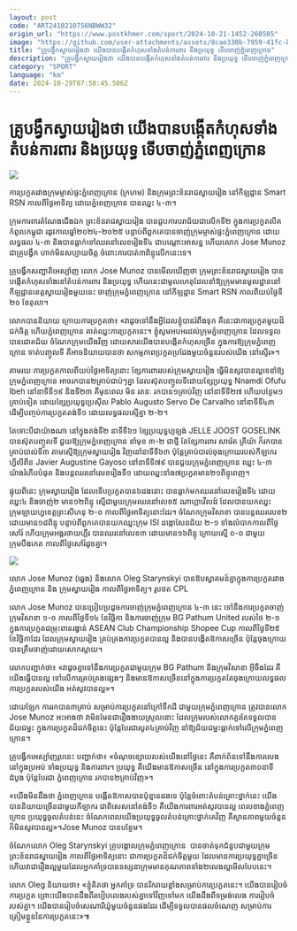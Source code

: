 ```yaml
---
layout: post
code: "ART2410210756NBWW32"
origin_url: "https://www.postkhmer.com/sport/2024-10-21-1452-260505"
image: "https://github.com/user-attachments/assets/8cae330b-7959-41fc-b413-86fbde085e5e"
title: "គ្រូ​បង្វឹក​ស្វាយរៀង​ថា យើង​បាន​បង្កើត​កំហុស​ទាំង​តំបន់​ការពារ និង​ប្រយុទ្ធ ទើបចាញ់​ភ្នំពេញ​ក្រោន"
description: "​​គ្រូ​បង្វឹក​ស្វាយរៀង​ថា យើង​បាន​បង្កើត​កំហុស​ទាំង​តំបន់​ការពារ និង​ប្រយុទ្ធ ទើបចាញ់​ភ្នំពេញ​ក្រោន​"
category: "SPORT"
language: "km"
date: 2024-10-29T07:58:45.506Z
---
```


# គ្រូ​បង្វឹក​ស្វាយរៀង​ថា យើង​បាន​បង្កើត​កំហុស​ទាំង​តំបន់​ការពារ និង​ប្រយុទ្ធ ទើបចាញ់​ភ្នំពេញ​ក្រោន

![](https://github.com/user-attachments/assets/3a49b7e1-1125-4b53-b667-aec218a7dd51)

ការ​​ប្រកួត​រវាង​ក្រុម​​ម្ចាស់​ផ្ទះ​​ភ្នំពេញក្រោន (ក្រហម) និង​ក្រុម​ព្រះខ័ន​រាជ​ស្វាយរៀង​ នៅ​កីឡដ្ឋាន Smart RSN កាល​ពី​​ថ្ងៃ​អាទិត្យ ដោយ​​ភ្នំពេញក្រោន បាន​ឈ្នះ ៤-៣។

ក្រុមការពារ​តំណែង​ជើងឯក ព្រះខ័នរាជស្វាយរៀង បានជួប​ការ​បរាជ័យជា​លើក​ទី​២ ក្នុងការ​ប្រកួត​លីគកំពូល​កម្ពុជា រដូវ​កាល​​ឆ្នាំ​២០២៤-២០២៥ បន្ទាប់ពី​ពួកគេ​បានចាញ់​ក្រុម​​ម្ចាស់​ផ្ទះភ្នំពេញ​ក្រោន ដោយ​លទ្ធផល ៤-៣ និងបាន​ធ្លាក់​ទៅ​ឈរ​នៅលេខ​រៀងទី​៤ ជាបណ្តោះអាសន្ន ហើយលោក Jose Munoz ជា​គ្រូបង្វឹក ហាក់មិនសប្បាយ​ចិត្ត ចំពោះការ​បាត់​៣ពិន្ទុ​លើក​នេះទេ។

គ្រូ​បង្វឹក​សញ្ជាតិ​អេស្ប៉ាញ លោក Jose Munoz បាន​មើល​ឃើញ​ថា ក្រុមព្រះ​ខ័នរាជស្វាយរៀង បាន​បង្កើតកំហុស​ទាំង​នៅតំបន់ការពារ និងប្រយុទ្ធ ហើយនេះជា​មូល​ហេតុ​ដែលនាំ​ឱ្យ​ក្រុម​មានមូលដ្ឋាននៅ​កីឡដ្ឋានខេត្តស្វាយរៀង​មួយនេះ ចាញ់​ក្រុម​ភ្នំពេញ​ក្រោន នៅកីឡដ្ឋាន Smart RSN កាលពីយប់​ថ្ងៃទី​២០ ខែតុលា។

លោក​បាន​និយាយ ក្រោយការ​ប្រកួត​ថា៖ «​វា​ដូចទៅនឹងអ្វី​ដែល​ខ្ញុំបានរំពឹង​ទុក គឺ​នេះជា​ការប្រកួត​មួយ​ដ៏​ជក់​ចិត្ត ហើយ​ភ្នំពេញ​ក្រោន គាត់​ឈ្នះ​ការ​ប្រកួត​នេះ។ ខ្ញុំ​សូមអបអរដល់ក្រុម​ភ្នំពេញ​ក្រោន ដែល​ទទួលបានជោគ​ជ័យ ចំណែក​ក្រុម​​យើងវិញ ដោយសារ​យើងបាន​បង្កើតកំហុស​ច្រើន ក្នុង​ការឱ្យ​ក្រុម​ភ្នំពេញ​ក្រោន ទាត់បញ្ចូល​ទី​ គឺ​អាច​និយាយ​បាន​ថា សកម្មភាពប្រកួត​ប្រជែង​​មួយ​ចំនួន​របស់​យើង នៅស្ទើរ​»​។

តាម​រយៈការ​ប្រកួត​កាលពី​យប់​ថ្ងៃអាទិត្យ​នោះ ខ្សែ​ការពារ​របស់​ក្រុម​ស្វាយរៀង ធ្វើ​មិន​សូវបាន​ល្អ​ទេ ​នាំ​ឱ្យ​ក្រុម​ភ្នំពេញ​ក្រោន អាចរក​បាន​២​គ្រាប់ជាប់ៗ​គ្នា ដែល​​ស៊ុតបញ្ចូល​ទី​ដោយ​ខ្សែ​ប្រយុទ្ធ Nnamdi Ofufu Ibeh នៅនាទីទី​១៩ និង​ទី​២៣ គឺមុនពេល មិន រតនៈ រក​បាន​១​គ្រាប់វិញ នៅនាទីទី​២៧ ហើយ​បន្ថែម​១​គ្រាប់​ទៀត ដោយ​ខ្សែ​ប្រយុទ្ធប្រេស៊ីល Pablo Augusto Servo De Carvalho នៅនាទីទី​៤៣ ដើម្បី​បញ្ចប់ការ​ប្រកួតតង់ទី​១ ដោយ​លទ្ធផលស្មើ​គ្នា ២-២។

តែទោះបីជា​យ៉ាង​ណា នៅក្នុងតង់ទី​២ នាទីទី​៦១ ខ្សែ​ប្រយុទ្ធ​ហូឡង់ JELLE JOOST GOSELINK បានស៊ុតបញ្ចូល​ទី ជួយឱ្យក្រុម​ភ្នំពេញក្រោន នាំមុខ ៣-២ ជា​ថ្មី តែខ្សែ​ការពារ សារ៉េត គ្រីយ៉ា ក៏​រក​បានគ្រាប់បាល់​ទី​៣ តាមស្មើ​ឱ្យក្រុមស្វាយរៀង វិញ​នៅនាទីទី​៦៣ ប៉ុន្តែ​គ្រាប់​បាល់​ចុង​ក្រោយ​របស់​កីឡាករ​ហ្វីលីពីន Javier Augustine Gayoso នៅនាទីទី​៧៩ បានជួយ​ក្រុម​ភ្នំពេញ​ក្រោន ឈ្នះ ៤-៣ យ៉ាងរំភើបបំផុត និង​បន្ត​​ឈរ​នៅ​លេខ​រៀងទី​១ ដោយ​ឈ្នះ​ទាំង​៧​ប្រកួត​ មាន​២១ពិន្ទុពេញ។

ផ្ទុយ​ពីនេះ ក្រុម​ស្វាយរៀង ដែលទើប​ប្រកួតបាន​៦​ដង​នោះ បាន​ធ្លាក់មក​ឈរនៅលេខ​រៀងទី​៤ ដោយ​​ឈ្នះ​៤ និងចាញ់​២​ មាន​១២ពិន្ទុ ស្មើជាមួយក្រុម​ឈរនៅលេខ​៥ ណាហ្គាវើលដ៍ ដែលបាន​យក​ឈ្នះក្រុមឡាយហ្វ​ខេត្តព្រះសីហនុ ២-០ កាលពី​ថ្ងៃអាទិត្យ​នោះដែរ។ ចំណែក​ក្រុម​វិសាខា បាន​បន្តឈរ​លេខ​២ ដោយមាន​១៨ពិន្ទុ បន្ទាប់ពី​ពួកគេ​បាន​យក​ឈ្នះក្រុម​ ISI ដង្កោសែន​ជ័យ ២-១ ទាំង​លំបាក​កាលពី​ថ្ងៃសៅរ៍ ហើយក្រុមអង្គរ​ថាយហ្គឺរ បាន​ឈរនៅលេខ​៣ ដោយមាន​១៦ពិន្ទុ ក្រោយ​ស្មើ ០-០ ជាមួយក្រុមបឹងកេត កាលពី​ថ្ងៃសៅរ៍​ដូចគ្នា។

![](https://github.com/user-attachments/assets/3ad53fbd-50d0-42e9-ab77-c59d5017139f)

លោក Jose Munoz (ឆ្វេង) និង​លោក Oleg Starynskyi បាន​ឱប​ស្វាគមន៍​គ្នា​ក្នុង​ការប្រកួត​រវាង​ភ្នំពេញ​ក្រោន និង ក្រុម​ស្វាយរៀង​ កាល​ពី​ថ្ងៃ​អាទិត្យ។ រូបថត CPL

លោក Jose Munoz បាន​ប្រៀបប្រដូច​ការចាញ់​ក្រុម​ភ្នំពេ​ញក្រោន ៤-៣ នេះ ទៅនឹង​ការប្រកួតចាញ់​ក្រុម​វិសាខា ១-០ កាលពី​ថ្ងៃទី១៤ ខែវិច្ឆិកា និងការចាញ់​​ក្រុម BG Pathum United របស់​ថៃ ២-១ ក្នុងការ​ប្រកួត​ជម្រុះ​​ពាន​រង្វាន់ ASEAN Club Championship Shopee Cup កាលពី​ថ្ងៃទី​២៥ ខែវិច្ឆិកា​ដែរ ដែល​ក្រុម​ស្វាយរៀង គ្រប់​គ្រង​ការ​ប្រកួត​បាន​ល្អ និង​បានបង្កើតឱកាស​ច្រើន ប៉ុន្តែ​ចុងក្រោយ​បានត្រឹមចាញ់ដោយសោកស្តាយ។

លោក​បញ្ជាក់ថា៖ «វាដូចគ្នា​ទៅនឹង​ការ​​ប្រកួត​ជាមួយ​ក្រុម BG Pathum និងក្រុម​​វិសាខា អ៊ីចឹងដែរ គឺ​យើង​ធ្វើ​បាន​ល្អ ទៅលើការ​គ្រប់​គ្រង​ផ្សេងៗ​ និងមាន​ឱកាស​ច្រើន​នៅ​ក្នុងការ​ប្រកួត​ តែ​ចុង​ក្រោយលទ្ធផល​ការ​ប្រកួត​របស់​យើង អត់​សូវបានល្អ»។

ដោយ​ឡែក ​ការ​រក​បាន​៣​គ្រាប់ សម្រាប់ការ​ប្រកួត​នៅក្រៅ​ទឹក​ដី ជាមួយក្រុម​ភ្នំពេញក្រោន ត្រូវបាន​លោក Jose Munoz ​អះអាង​ថា វាមិនមែនជា​រឿង​ងាយស្រួល​នោះ ដែល​ក្រុម​របស់លោកគួរ​តែទទួលបានជ័យជម្នះ ក្នុងការ​ប្រកួត​ដ៏ជក់ចិត្ត​នេះ ប៉ុន្តែ​បែរជា​របូត​៤​គ្រាប់វិញ នាំ​ឱ្យ​ជ័យជម្នះ​ធ្លាក់ទៅ​លើក្រុម​ភ្នំពេញ​ក្រោន។

គ្រូ​បង្វឹក​អេស្ប៉ាញ​រូបនេះ បញ្ជាក់​ថា៖ «ចំណុច​ខ្សោយ​របស់​យើង​នៅ​ថ្ងៃ​នេះ គឺពាក់ព័ន​ទៅនឹងការ​លេង​នៅ​ក្នុង​ប្រអប់ ទាំង​​ប្រយុទ្ធ និង​​ការពារ​​។ ប្រយុទ្ធ​ គឺ​យើង​មានឱកាស​ច្រើន នៅ​ក្នុងការ​ប្រកួត​៣០នាទី​ដំបូង​ ប៉ុន្តែ​បែរជា ​ភ្នំពេញ​ក្រោន រក​បាន​២​គ្រាប់វិញ»។

«យើងមិន​ដឹង​ថា ភ្នំពេញ​ក្រោន បង្កើត​ឱកាស​បានប៉ុន្មាន​ដង​ទេ ប៉ុន្តែ​ចំពោះ​តំបន់​គ្រោះ​ថ្នាក់​នេះ យើង​បាន​និយាយ​ច្រើន​ជាមួយ​កីឡាករ​ ជាពិសេស​នៅតង់ទី​១ គឺ​យើង​ការពារ​​​អត់​សូវបាន​ល្អ ពេល​ខាង​ភ្នំពេញ​ក្រោន ប្រយុទ្ធ​ចូល​តំបន់​នេះ ចំណែក​ពេល​យើង​ប្រយុទ្ធ​ចូល​តំបន់​គ្រោះ​ថ្នាក់​គេ​វិញ គឺ​ស្ថាន​ភាព​មួយ​ចំនួន​ក៏​មិន​សូវ​បាន​ល្អ»។ ​ Jose Munoz បានបន្ថែម​។

ចំណែក​លោក Oleg Starynskyi គ្រូ​បង្គោល​ក្រុម​ភ្នំពេញ​ក្រោន  បាន​ចាត់​ទុក​​​ជំនួបជាមួយ​ក្រុម​ព្រះខ័ន​រាជ​ស្វាយ​រៀង កាលពី​ថ្ងៃអាទិត្យ​នោះ​ ជា​ការ​ប្រកួត​​ដ៏​ជក់​ចិត្ត​មួយ ដែល​មាន​ការ​ប្រយុទ្ធ​គ្នា​ច្រើន ហើយវា​ជា​រឿង​ល្អ​មួយ​ ដែលអ្នក​គាំ​ទ្រ​បាន​ទស្សនាក្រុម​​មាន​គុណភាព​ទាំង​​២​លេង​ល្អ​មើល​បែប​នេះ។

លោក Oleg និយាយថា៖ «ខ្ញុំ​គិត​ថា អ្នកគាំទ្រ បាន​រីករាយខ្លាំងសម្រាប់ការ​ប្រកួត​នេះ។ យើង​បាន​រៀបចំ​ការ​ប្រកួត ព្រោះ​យើង​បាន​ដឹង​ពី​របៀប​លេង​របស់​គ្នា​ទៅ​វិញ​ទៅ​មក យើង​ដឹង​ពី​ទម្រង់​លេង ការ​រៀបចំ​របស់​គ្នា។ យើង​បាន​រៀបចំ​សេណារីយ៉ូ​មួយ​ចំនួន​ផងដែរ ដើម្បី​ទទួល​បាន​ផល​ចំណេញ សម្រាប់​ការត្រៀម​ខ្លួន​នៃ​ការ​ប្រកួត​នេះ»៕